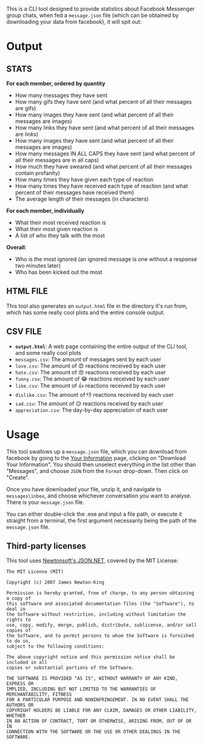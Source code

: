 ﻿This is a CLI tool designed to provide statistics about Facebook Messenger group chats, when fed a `message.json` file (which can be obtained by downloading your data from facebook), it will spit out:

# Output

## STATS 

**For each member, ordered by quantity**
* How many messages they have sent
* How many gifs they have sent (and what percent of all their messages are gifs)
* How many images they have sent (and what percent of all their messages are images)
* How many links they have sent (and what percent of all their messages are links)
* How many images they have sent (and what percent of all their messages are images)
* How many messages IN ALL CAPS they have sent (and what percent of all their messages are in all caps)
* How much they have sweared (and what percent of all their messages contain profanity)
* How many times they have given each type of reaction
* How many times they have received each type of reaction (and what percent of their messages have received them)
* The average length of their messages (in characters)

**For each member, individually**
* What their most received reaction is
* What their most given reaction is
* A list of who they talk with the most

**Overall**:
* Who is the most ignored (an ignored message is one without a response two minutes later)
* Who has been kicked out the most

## HTML FILE

This tool also generates an `output.html` file in the directory it's run from, which has some really cool plots and the entire console output.

## CSV FILE

* **`output.html`**: A web page containing the entire output of the CLI tool, and some really cool plots
* `messages.csv`: The amount of messages sent by each user
* `love.csv`: The amount of 😍 reactions received by each user
* `hate.csv`: The amount of 😠 reactions received by each user
* `funny.csv`: The amount of 😂 reactions received by each user
* `like.csv`: The amount of 👍 reactions received by each user
* `dislike.csv`: The amount of 👎 reactions received by each user
* `sad.csv`: The amount of 😥 reactions received by each user
* `appreciation.csv`: The day-by-day appreciation of each user

# Usage

This tool swallows up a `message.json` file, which you can download from facebook by going to the [Your Information](https://www.facebook.com/settings?tab=your_facebook_information) page, clicking on "Download Your Information". You should then unselect everything in the list other than "Messages", and choose `JSON` from the `Format` drop-down. Then click on "Create".

Once you have downloaded your file, unzip it, and navigate to `messages\inbox`, and choose whichever conversation you want to analyse. There is your `message.json` file.

You can either double-click the .exe and input a file path, or execute it straight from a terminal, the first argument necessarily being the path of the `message.json` file.


## Third-party licenses

This tool uses [Newtonsoft's JSON.NET](https://github.com/JamesNK/Newtonsoft.Json), covered by the MIT License:

```
The MIT License (MIT)

Copyright (c) 2007 James Newton-King

Permission is hereby granted, free of charge, to any person obtaining a copy of
this software and associated documentation files (the "Software"), to deal in
the Software without restriction, including without limitation the rights to
use, copy, modify, merge, publish, distribute, sublicense, and/or sell copies of
the Software, and to permit persons to whom the Software is furnished to do so,
subject to the following conditions:

The above copyright notice and this permission notice shall be included in all
copies or substantial portions of the Software.

THE SOFTWARE IS PROVIDED "AS IS", WITHOUT WARRANTY OF ANY KIND, EXPRESS OR
IMPLIED, INCLUDING BUT NOT LIMITED TO THE WARRANTIES OF MERCHANTABILITY, FITNESS
FOR A PARTICULAR PURPOSE AND NONINFRINGEMENT. IN NO EVENT SHALL THE AUTHORS OR
COPYRIGHT HOLDERS BE LIABLE FOR ANY CLAIM, DAMAGES OR OTHER LIABILITY, WHETHER
IN AN ACTION OF CONTRACT, TORT OR OTHERWISE, ARISING FROM, OUT OF OR IN
CONNECTION WITH THE SOFTWARE OR THE USE OR OTHER DEALINGS IN THE SOFTWARE.
```